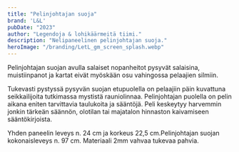 ```yaml
---
title: "Pelinjohtajan suoja"
brand: 'L&L'
pubDate: "2023"
author: "Legendoja & lohikäärmeitä tiimi."
description: "Nelipaneelinen pelinjohtajan suoja."
heroImage: "/branding/LetL_gm_screen_splash.webp"
---
```


Pelinjohtajan suojan avulla salaiset nopanheitot pysyvät salaisina, muistiinpanot ja kartat eivät myöskään osu vahingossa pelaajien silmiin.

Tukevasti pystyssä pysyvän suojan etupuolella on pelaajiin päin kuvattuna seikkailijoita tutkimassa mystistä rauniolinnaa. Pelinjohtajan puolella on pelin aikana eniten tarvittavia taulukoita ja sääntöjä. Peli keskeytyy harvemmin jonkin tärkeän säännön, olotilan tai majatalon hinnaston kaivamiseen sääntökirjoista.

Yhden paneelin leveys n. 24 cm ja korkeus 22,5 cm.Pelinjohtajan suojan kokonaisleveys n. 97 cm. Materiaali 2mm vahvaa tukevaa pahvia.